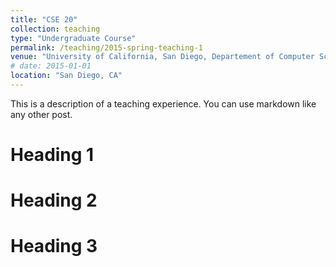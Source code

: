 ```yaml
---
title: "CSE 20"
collection: teaching
type: "Undergraduate Course"
permalink: /teaching/2015-spring-teaching-1
venue: "University of California, San Diego, Departement of Computer Science and Engineering"
# date: 2015-01-01
location: "San Diego, CA"
---
```


This is a description of a teaching experience. You can use markdown like any other post.

Heading 1
======

Heading 2
======

Heading 3
======
